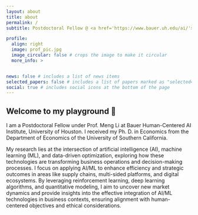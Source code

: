 ```yaml
---
layout: about
title: about
permalink: /
subtitle: Postdoctoral Fellow @ <a href='https://www.bauer.uh.edu/ai/'>Bauer Human-Centered AI Institute</a> 

profile:
  align: right
  image: prof_pic.jpg
  image_circular: false # crops the image to make it circular
  more_info: >


news: false # includes a list of news items
selected_papers: false # includes a list of papers marked as "selected={true}"
social: true # includes social icons at the bottom of the page
---
```


## Welcome to my playground 🎡

I am a Postdoctoral Fellow under Prof. Meng Li at Bauer Human-Centered AI Institute, University of Houston. I received my Ph. D. in Economics from the Department of Economics of the University of Southern California.

My research lies at the intersection of artificial intelligence (AI), machine learning (ML), and data-driven optimization, exploring how these technologies are transforming business operations and decision-making processes. I focus on applying AI/ML to enhance efficiency and strategic outcomes in areas like supply chains, multi-sided platforms, and digital ecosystems. By leveraging reinforcement learning, deep learning algorithms, and quantitative modeling, I aim to uncover new market dynamics and provide insights into the effective integration of AI/ML technologies in business contexts, ensuring alignment with human-centered objectives and ethical considerations.


